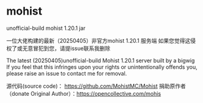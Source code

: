 # mohist
unofficial-build mohist 1.20.1 jar


一位大佬构建的最新（20250405）非官方mohist 1.20.1 服务端
如果您觉得这侵权了或无意冒犯到您，请提issue联系我删除

The latest (20250405)unofficial-build Mohist 1.20.1 server built by a bigwig
If you feel that this infringes upon your rights or unintentionally offends you, please raise an issue to contact me for removal.

源代码(source code)： https://github.com/MohistMC/Mohist
捐助原作者（donate Original Author）：https://opencollective.com/mohis

